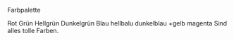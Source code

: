 
Farbpalette


Rot
Grün
Hellgrün
Dunkelgrün
Blau
hellbalu
dunkelblau
+gelb
magenta
Sind alles tolle Farben.

